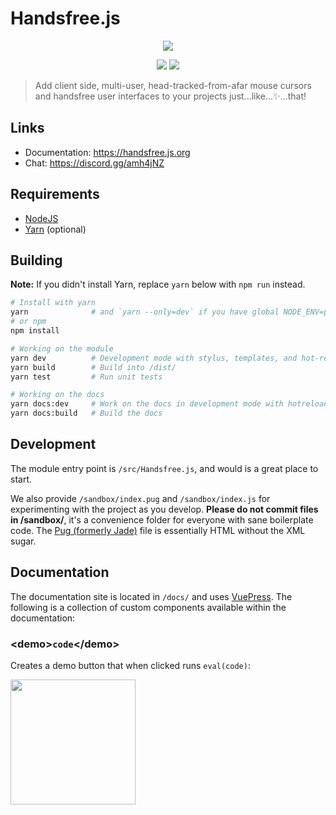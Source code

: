 # Handsfree.js

<div align="center">
  <p><img src="https://media.giphy.com/media/1YfCgZlRFN9JqfrtRC/giphy.gif"></p>
  <p><img src="https://travis-ci.org/handsfreejs/handsfree.svg?branch=master"> <img src="https://img.shields.io/codecov/c/github/handsfreejs/handsfree/master.svg?style=flat">
</div>

> Add client side, multi-user, head-tracked-from-afar mouse cursors and handsfree user interfaces to your projects just...like...✨...that!

## Links
- Documentation: https://handsfree.js.org
- Chat: https://discord.gg/amh4jNZ

## Requirements
- [NodeJS](https://nodejs.org/en/)
- [Yarn](https://yarnpkg.com/lang/en/docs/install/) (optional)

## Building
**Note:** If you didn't install Yarn, replace `yarn` below with `npm run` instead.


```bash
# Install with yarn
yarn              # and `yarn --only=dev` if you have global NODE_ENV=production
# or npm
npm install

# Working on the module
yarn dev          # Development mode with stylus, templates, and hot-reload on localhost:8080
yarn build        # Build into /dist/
yarn test         # Run unit tests

# Working on the docs
yarn docs:dev     # Work on the docs in development mode with hotreload
yarn docs:build   # Build the docs
```

## Development

The module entry point is `/src/Handsfree.js`, and would is a great place to start.

We also provide `/sandbox/index.pug` and `/sandbox/index.js` for experimenting with the project as you develop. **Please do not commit files in /sandbox/**, it's a convenience folder for everyone with sane boilerplate code. The [Pug (formerly Jade)](https://pugjs.org/api/getting-started.html) file is essentially HTML without the XML sugar.

## Documentation

The documentation site is located in `/docs/` and uses [VuePress](https://vuepress.vuejs.org/). The following is a collection of custom components available within the documentation:

### &lt;demo>`code`&lt;/demo>

Creates a demo button that when clicked runs `eval(code)`:

<img src="https://i.imgur.com/04m95cO.png" width=200>
